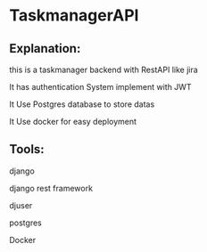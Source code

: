 # TaskmanagerAPI
## Explanation:
this is a taskmanager backend with RestAPI like jira

It has authentication System implement with JWT

It Use Postgres database to store datas

It Use docker for easy deployment

## Tools:

django

django rest framework

djuser

postgres

Docker



